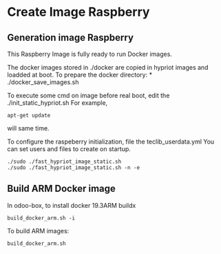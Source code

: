 # Create Image Raspberry


## Generation image Raspberry

This Raspberry Image is fully ready to run Docker images.

The docker images stored in ./docker are copied in hypriot images and loadded at boot.
To prepare the docker directory:
    * ./docker_save_images.sh
    
    
To execute some cmd on image before real boot, edit the ./init_static_hypriot.sh
For example,

    apt-get update
will same time.

To configure the raspeberry initialization, file the teclib_userdata.yml
You can set users and files to create on startup.




    ./sudo ./fast_hypriot_image_static.sh
    ./sudo ./fast_hypriot_image_static.sh -n -e






## Build ARM Docker image

In odoo-box, to install docker 19.3ARM buildx

    build_docker_arm.sh -i

To build ARM images:

    build_docker_arm.sh 




















